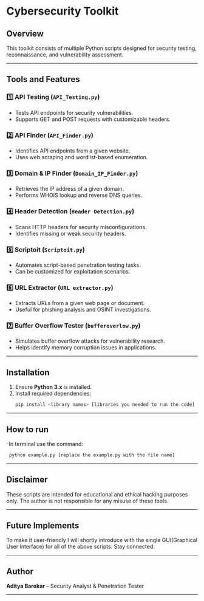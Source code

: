 # Cybersecurity Toolkit

## Overview
This toolkit consists of multiple Python scripts designed for security testing, reconnaissance, and vulnerability assessment.

---

## Tools and Features

### 1️⃣ API Testing (`API_Testing.py`)
- Tests API endpoints for security vulnerabilities.
- Supports GET and POST requests with customizable headers.

### 2️⃣ API Finder (`API_Finder.py`)
- Identifies API endpoints from a given website.
- Uses web scraping and wordlist-based enumeration.

### 3️⃣ Domain & IP Finder (`Domain_IP_Finder.py`)
- Retrieves the IP address of a given domain.
- Performs WHOIS lookup and reverse DNS queries.

### 4️⃣ Header Detection (`Header Detection.py`)
- Scans HTTP headers for security misconfigurations.
- Identifies missing or weak security headers.

### 5️⃣ Scriptoit (`Scriptoit.py`)
- Automates script-based penetration testing tasks.
- Can be customized for exploitation scenarios.

### 6️⃣ URL Extractor (`URL extractor.py`)
- Extracts URLs from a given web page or document.
- Useful for phishing analysis and OSINT investigations.

### 7️⃣ Buffer Overflow Tester (`bufferoverlow.py`)
- Simulates buffer overflow attacks for vulnerability research.
- Helps identify memory corruption issues in applications.

---

## Installation
1. Ensure **Python 3.x** is installed.
2. Install required dependencies:
   ```bash
   pip install <library names> [libraries you needed to run the code]
   
---

## How to run
-In terminal use the command:
   ```bash
    python example.py [replace the example.py with the file name]
```
---

## Disclaimer
These scripts are intended for educational and ethical hacking purposes only. The author is not responsible for any misuse of these tools.

---

## Future Implements
To make it user-friendly I will shortly introduce with the single GUI(Graphical User Interface) for all of the above scripts. Stay connected.

---

## Author
**Aditya Barokar** – Security Analyst & Penetration Tester

---
